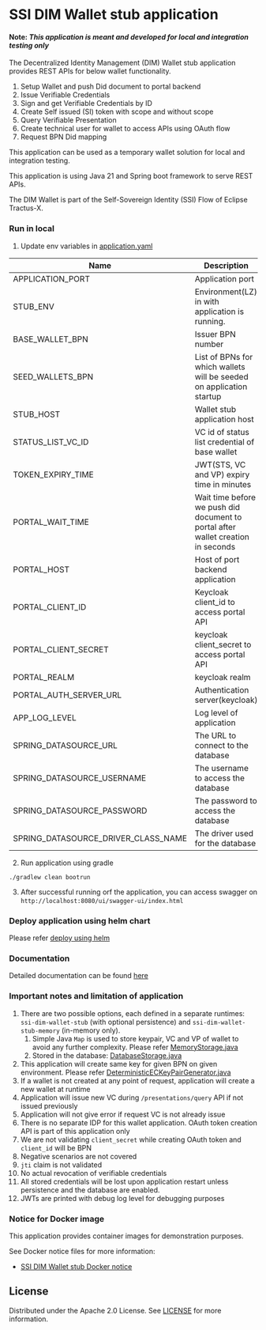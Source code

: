 # SSI DIM Wallet stub application

#### Note: *This application is meant and developed for local and integration testing only*

The Decentralized Identity Management (DIM) Wallet stub application provides REST APIs for below wallet functionality.

1. Setup Wallet and push Did document to portal backend
2. Issue Verifiable Credentials
3. Sign and get Verifiable Credentials by ID
4. Create Self issued (SI) token with scope and without scope
5. Query Verifiable Presentation
6. Create technical user for wallet to access APIs using OAuth flow
7. Request BPN Did mapping

This application can be used as a temporary wallet solution for local and integration testing.

This application is using Java 21 and Spring boot framework to serve REST APIs.

The DIM Wallet is part of the Self-Sovereign Identity (SSI) Flow of Eclipse Tractus-X.

### Run in local

1. Update env variables in [application.yaml](src%2Fmain%2Fresources%2Fapplication.yaml)

| Name                                | Description                                                                      | Default value                        |
|-------------------------------------|----------------------------------------------------------------------------------|--------------------------------------|
| APPLICATION_PORT                    | Application port                                                                 | 8080                                 |
| STUB_ENV                            | Environment(LZ) in with application is running.                                  | local                                |
| BASE_WALLET_BPN                     | Issuer BPN number                                                                | BPNL000000000000                     |
| SEED_WALLETS_BPN                    | List of BPNs for which wallets will be seeded on application startup             | BPNL00000003AZQP,BPNL00000003AYRE    |
| STUB_HOST                           | Wallet stub application host                                                     |                                      |
| STATUS_LIST_VC_ID                   | VC id of status list credential of base wallet                                   | 8a6c7486-1e1f-4555-bdd2-1a178182651e |
| TOKEN_EXPIRY_TIME                   | JWT(STS, VC and VP) expiry time in minutes                                       | 5                                    |
| PORTAL_WAIT_TIME                    | Wait time before we push did document to portal after wallet creation in seconds | 60                                   |
| PORTAL_HOST                         | Host of port backend application                                                 |                                      |
| PORTAL_CLIENT_ID                    | Keycloak client_id to access portal API                                          |                                      |
| PORTAL_CLIENT_SECRET                | keycloak client_secret to access portal API                                      |                                      |
| PORTAL_REALM                        | keycloak realm                                                                   |                                      |
| PORTAL_AUTH_SERVER_URL              | Authentication server(keycloak)                                                  |                                      |
| APP_LOG_LEVEL                       | Log level of application                                                         | DEBUG                                |
| SPRING_DATASOURCE_URL               | The URL to connect to the database                                               | jdbc:h2:mem:testdb;MODE=PostgreSQL   |
| SPRING_DATASOURCE_USERNAME          | The username to access the database                                              | sa                                   |
| SPRING_DATASOURCE_PASSWORD          | The password to access the database                                              |                                      |
| SPRING_DATASOURCE_DRIVER_CLASS_NAME | The driver used for the database                                                 | org.h2.Driver                        |

2. Run application using gradle

`./gradlew clean bootrun`

3. After successful running orf the application, you can access swagger
   on  ``http://localhost:8080/ui/swagger-ui/index.html``

### Deploy application using helm chart

Please refer [deploy using helm](charts%2Fssi-dim-wallet-stub%2FREADME.md)

### Documentation

Detailed documentation can be found [here](docs%2FREADME.md)

### Important notes and limitation of application

1. There are two possible options, each defined in a separate runtimes: `ssi-dim-wallet-stub` (with optional
   persistence) and `ssi-dim-wallet-stub-memory` (in-memory only).
    1. Simple Java ``Map`` is used to store keypair, VC and VP of wallet to avoid any further complexity. Please
       refer [MemoryStorage.java](src%2Fmain%2Fjava%2Forg%2Feclipse%2Ftractusx%2Fwallet%2Fstub%2Fstorage%2FMemoryStorage.java)
    2. Stored in the
       database: [DatabaseStorage.java](src%2Fmain%2Fjava%2Forg%2Feclipse%2Ftractusx%2Fwallet%2Fstub%2Fstorage%2FDatabaseStorage.java)
2. This application will create same key for given BPN on given environment. Please
   refer [DeterministicECKeyPairGenerator.java](src%2Fmain%2Fjava%2Forg%2Feclipse%2Ftractusx%2Fwallet%2Fstub%2Futils%2FDeterministicECKeyPairGenerator.java)
3. If a wallet is not created at any point of request, application will create a new wallet at runtime
4. Application will issue new VC during ``/presentations/query`` API if not issued previously
5. Application will not give error if request VC is not already issue
6. There is no separate IDP for this wallet application. OAuth token creation API is part of this application only
7. We are not validating ``client_secret`` while creating OAuth token and  ``client_id`` will be BPN
8. Negative scenarios are not covered
9. ``jti`` claim is not validated
10. No actual revocation of verifiable credentials
11. All stored credentials will be lost upon application restart unless persistence and the database are enabled.
12. JWTs are printed with debug log level for debugging purposes

### Notice for Docker image

This application provides container images for demonstration purposes.

See Docker notice files for more information:

- [SSI DIM Wallet stub Docker notice](DOCKER_NOTICE.md)

## License

Distributed under the Apache 2.0 License.
See [LICENSE](./LICENSE) for more information.
